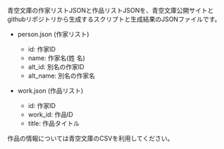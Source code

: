 青空文庫の作家リストJSONと作品リストJSONを、青空文庫公開サイトとgithubリポジトリから生成するスクリプトと生成結果のJSONファイルです。

* person.json (作家リスト)
    * id: 作家ID
    * name: 作家名(姓 名)
    * alt_id: 別名の作家ID
    * alt_name: 別名の作家名

* work.json (作品リスト)
    * id: 作家ID
    * work_id: 作品ID
    * title: 作品タイトル

作品の情報については青空文庫のCSVを利用してください。
